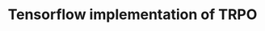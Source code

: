 ---
title: "Tensorflow implementation of TRPO"
collection: sideprojects
permalink: /sideprojects/trpo
excerpt: 'This is a Tensorflow (v1) implementation of <em>Trust Region Proximal Optimization</em> method. It is purely build on Tensorflow (v1)graphs and encapsulated as a seperate optimizer. You only need to pass the policy function and the cost function to the optimizer and create the cache variables.'
code: 'https://github.com/qq456cvb/TRPO'
---